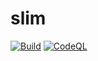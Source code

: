 # slim

[![Build](https://github.com/laurensnol/slim/actions/workflows/build.yml/badge.svg)](https://github.com/laurensnol/slim/actions/workflows/build.yml)
[![CodeQL](https://github.com/laurensnol/slim/actions/workflows/codeql.yml/badge.svg)](https://github.com/laurensnol/slim/actions/workflows/codeql.yml)
